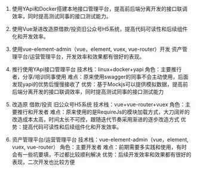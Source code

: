 1. 使用YApi和Docker搭建本地接口管理平台，提高前后端分离开发的接口联调效率，同时提高测试同事的接口测试能力。
2. 使用Vue渐进改造原借款/投资旧公众号H5系统，提高代码可读性和后续组件化和开发效率。
3. 使用vue-element-admin（vue，element, vuex, vue-router）开发 资产管理平台/运营管理平台，开发效率和效果都有很好的表现。


1. 推行使用YApi接口管理平台
技术栈：linux+docker+yapi
角色：主要推行者，分享/培训同事使用
难点：原来使用swagger的同事不会主动使用，后面发现yapi的优势后慢慢接收了
优势：基于Mockjs可以提供模拟数据，提高前后端分离开发的接口联调效率，同时提高测试同事的接口测试能力

2. 改造原 借款/投资 旧公众号H5系统
技术栈：vue+vue-router+vuex
角色：主要推行和开发者
难点：原来使用的是RequireJs的模块加载方式，大刀阔斧的改造成本太高，时间太长不可控，跟随迭代节奏采用渐进的逐步改造方式
优势：提高代码可读性和后续组件化和开发效率。

3. 资产管理平台/运营管理平台
技术栈：vue-element-admin（vue，element, vuex, vue-router）
角色：主要开发者
难点：前期需要多实践和使用，有时会有一些坑要填，不过都比较顺利解决
优势：后续开发效率和效果都有很好的表现，二次开发也比较方便